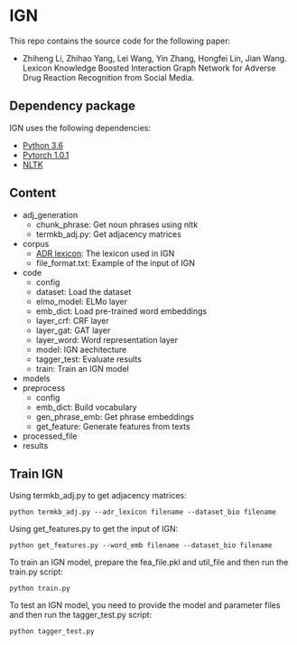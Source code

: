 ﻿# IGN

This repo contains the source code for the following paper:
-   Zhiheng Li, Zhihao Yang, Lei Wang, Yin Zhang, Hongfei Lin, Jian Wang. Lexicon Knowledge Boosted Interaction Graph Network for Adverse Drug Reaction Recognition from Social Media. 

## Dependency package

IGN uses the following dependencies:

-   [Python 3.6](https://www.python.org/)
-   [Pytorch 1.0.1](https://pytorch.org/get-started/locally/)
-   [NLTK](http://www.nltk.org/)

## Content
-   adj_generation
    - chunk_phrase: Get noun phrases using nltk
    - termkb_adj.py: Get adjacency matrices
-   corpus
    -   [ADR lexicon](http://diego.asu.edu/downloads/publications/ADRMine/ADR_lexicon.tsv): The lexicon used in IGN
    - file_format.txt: Example of the input of IGN
-   code
    - config
    - dataset: Load the dataset
    - elmo_model: ELMo layer
    - emb_dict: Load pre-trained word embeddings
    - layer_crf: CRF layer
    - layer_gat: GAT layer
    - layer_word: Word representation layer
    - model: IGN aechitecture
    - tagger_test: Evaluate results
    - train: Train an IGN model
- models
- preprocess
    - config
    - emb_dict: Build vocabulary
    - gen_phrase_emb: Get phrase embeddings
    - get_feature: Generate features from texts
- processed_file
- results

## Train IGN
Using termkb_adj.py to get adjacency matrices:
```
python termkb_adj.py --adr_lexicon filename --dataset_bio filename
```
Using get_features.py to get the input of IGN:
```
python get_features.py --word_emb filename --dataset_bio filename
```
To train an IGN model, prepare the fea_file.pkl and util_file and then run the train.py script:
```
python train.py
```
To test an IGN model, you need to provide the model and parameter files and then run the tagger_test.py script:
```
python tagger_test.py
```

